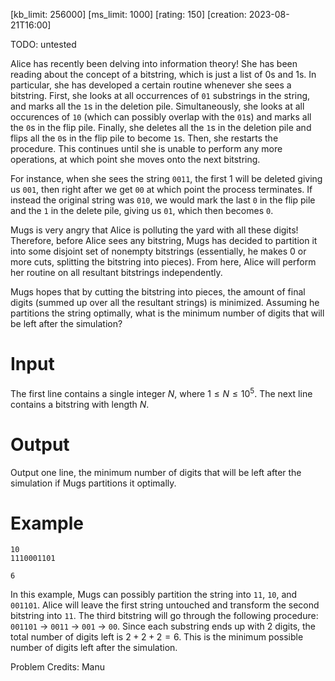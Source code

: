 [kb_limit: 256000]
[ms_limit: 1000]
[rating: 150]
[creation: 2023-08-21T16:00]

TODO: untested

Alice has recently been delving into information theory! She has been reading about the concept of a bitstring, which is just a list of 0s and 1s. In particular, she has developed a certain routine whenever she sees a bitstring. First, she looks at all occurrences of `01` substrings in the string, and marks all the `1`s in the deletion pile. Simultaneously, she looks at all occurences of `10` (which can possibly overlap with the `01`s) and marks all the `0`s in the flip pile. Finally, she deletes all the `1`s in the deletion pile and flips all the `0`s in the flip pile to become `1`s. Then, she restarts the procedure. This continues until she is unable to perform any more operations, at which point she moves onto the next bitstring. 

For instance, when she sees the string `0011`, the first 1 will be deleted giving us `001`, then right after we get `00` at which point the process terminates. If instead the original string was `010`, we would mark the last `0` in the flip pile and the `1` in the delete pile, giving us `01`, which then becomes `0`.

Mugs is very angry that Alice is polluting the yard with all these digits! Therefore, before Alice sees any bitstring, Mugs has decided to partition it into some disjoint set of nonempty bitstrings (essentially, he makes 0 or more cuts, splitting the bitstring into pieces). From here, Alice will perform her routine on all resultant bitstrings independently. 

Mugs hopes that by cutting the bitstring into pieces, the amount of final digits (summed up over all the resultant strings) is minimized. Assuming he partitions the string optimally, what is the minimum number of digits that will be left after the simulation? 

# Input

The first line contains a single integer $N$, where $1 \le N \le 10^5$. The next line contains a bitstring with length $N$.

# Output

Output one line, the minimum number of digits that will be left after the simulation if Mugs partitions it optimally.

# Example
```in
10
1110001101
```
```out
6
```

In this example, Mugs can possibly partition the string into `11`, `10`, and `001101`. Alice will leave the first string untouched and transform the second bitstring into `11`. The third bitstring will go through the following procedure: `001101` $\to$ `0011` $\to$ `001` $\to$ `00`. Since each substring ends up with $2$ digits, the total number of digits left is $2 + 2 + 2 = 6$. This is the minimum possible number of digits left after the simulation.

Problem Credits: Manu